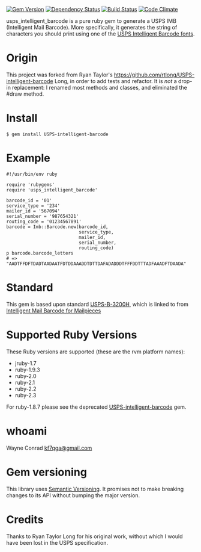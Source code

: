 [![Gem Version](https://badge.fury.io/rb/usps_intelligent_barcode.png)](http://badge.fury.io/rb/usps_intelligent_barcode)
[![Dependency Status](https://gemnasium.com/wconrad/usps_intelligent_barcode.svg)](https://gemnasium.com/wconrad/usps_intelligent_barcode)
[![Build Status](https://travis-ci.org/wconrad/usps_intelligent_barcode.png)](https://travis-ci.org/wconrad/usps_intelligent_barcode)
[![Code Climate](https://codeclimate.com/github/wconrad/usps_intelligent_barcode.png)](https://codeclimate.com/github/wconrad/usps_intelligent_barcode)

usps_intelligent_barcode is a pure ruby gem to generate a USPS IMB
(Intelligent Mail Barcode).  More specifically, it generates the
string of characters you should print using one of the [USPS
Intelligent Barcode
fonts](https://ribbs.usps.gov/onecodesolution/download.cfm).

# Origin

This project was forked from Ryan Taylor's
https://github.com/rtlong/USPS-intelligent-barcode Long, in order to
add tests and refactor.  It is _not_ a drop-in replacement: I renamed
most methods and classes, and eliminated the #draw method.

# Install

    $ gem install USPS-intelligent-barcode

# Example

    #!/usr/bin/env ruby
    
    require 'rubygems'
    require 'usps_intelligent_barcode'
    
    barcode_id = '01'
    service_type = '234'
    mailer_id = '567094'
    serial_number = '987654321'
    routing_code = '01234567891'
    barcode = Imb::Barcode.new(barcode_id,
                               service_type,
                               mailer_id,
                               serial_number,
                               routing_code)
    p barcode.barcode_letters
    # => "AADTFFDFTDADTAADAATFDTDDAAADDTDTTDAFADADDDTFFFDDTTTADFAAADFTDAADA"

# Standard

This gem is based upon standard
[USPS-B-3200H](https://ribbs.usps.gov/intelligentmail_mailpieces/documents/tech_guides/USPSB3200IntelligentMailBarcode4State.pdf),
which is linked to from [Intelligent Mail Barcode for
Mailpieces](https://ribbs.usps.gov/index.cfm?page=intellmailmailpieces)

# Supported Ruby Versions

These Ruby versions are supported (these are the rvm platform names):

* jruby-1.7
* ruby-1.9.3
* ruby-2.0
* ruby-2.1
* ruby-2.2
* ruby-2.3

For ruby-1.8.7 please see the deprecated
[USPS-intelligent-barcode](https://rubygems.org/gems/USPS-intelligent-barcode)
gem.

# whoami

Wayne Conrad <kf7qga@gmail.com>

# Gem versioning

This library uses [Semantic Versioning](http://semver.org/).  It
promises not to make breaking changes to its API without bumping the
major version.

# Credits

Thanks to Ryan Taylor Long for his original work, without which I
would have been lost in the USPS specification.
